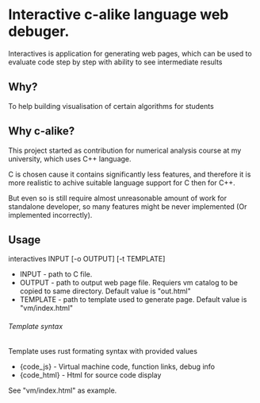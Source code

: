 # Interactive c-alike language web debuger.

Interactives is application for generating web pages, which can be used to 
evaluate code step by step with ability to see intermediate results

## Why?

To help building visualisation of certain algorithms for students

## Why c-alike?

This project started as contribution for numerical analysis course
at my university, which uses C++ language.

C is chosen cause it contains significantly less features, and therefore
it is more realistic to achive suitable language support for C then for C++.

But even so is still require almost unreasonable amount of work for standalone 
developer, so many features might be never implemented (Or implemented incorrectly).

## Usage

interactives INPUT [-o OUTPUT] [-t TEMPLATE]

+ INPUT - path to C file.
+ OUTPUT - path to output web page file. Requiers vm catalog to be copied to same directory. Default value is "out.html"
+ TEMPLATE - path to template used to generate page. Default value is "vm/index.html"

###### Template syntax
Template uses rust formating syntax with provided values
+ {code_js} - Virtual machine code, function links, debug info
+ {code_html} - Html for source code display

See "vm/index.html" as example.

